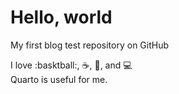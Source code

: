 # Hello, world

My first blog test repository on GitHub

I love :basktball:, :coffee:, :pizza:, and :computer: \
Quarto is useful for me.

